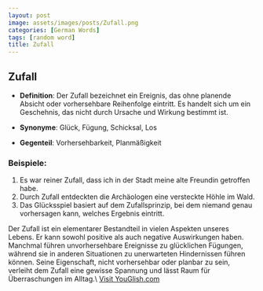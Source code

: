 ```yaml
---
layout: post
image: assets/images/posts/Zufall.png
categories: [German Words]
tags: [random word]
title: Zufall
---
```


## Zufall

- **Definition**: Der Zufall bezeichnet ein Ereignis, das ohne planende Absicht oder vorhersehbare Reihenfolge eintritt. Es handelt sich um ein Geschehnis, das nicht durch Ursache und Wirkung bestimmt ist.

- **Synonyme**: Glück, Fügung, Schicksal, Los

- **Gegenteil**: Vorhersehbarkeit, Planmäßigkeit

### Beispiele:

1. Es war reiner Zufall, dass ich in der Stadt meine alte Freundin getroffen habe.
2. Durch Zufall entdeckten die Archäologen eine versteckte Höhle im Wald.
3. Das Glücksspiel basiert auf dem Zufallsprinzip, bei dem niemand genau vorhersagen kann, welches Ergebnis eintritt.

Der Zufall ist ein elementarer Bestandteil in vielen Aspekten unseres Lebens. Er kann sowohl positive als auch negative Auswirkungen haben. Manchmal führen unvorhersehbare Ereignisse zu glücklichen Fügungen, während sie in anderen Situationen zu unerwarteten Hindernissen führen können. Seine Eigenschaft, nicht vorhersehbar oder planbar zu sein, verleiht dem Zufall eine gewisse Spannung und lässt Raum für Überraschungen im Alltag.\ <a id="yg-widget-0" class="youglish-widget" data-query="Zufall" data-lang="german" data-components="8412" data-auto-start="0" data-bkg-color="theme_light" data-title="How%20to%20pronounce%20Zufall%20in%20German"  rel="nofollow" href="https://youglish.com">Visit YouGlish.com</a><script async src="https://youglish.com/public/emb/widget.js" charset="utf-8"></script>